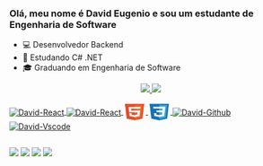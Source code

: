 ### Olá, meu nome é David Eugenio e sou um estudante de Engenharia de Software

- 💻 Desenvolvedor Backend
- 📖 Estudando C# .NET
- 🎓 Graduando em Engenharia de Software

<div align="center">
  <a href="https://github.com/DavidPereira07">
  <img height="150em" src="https://github-readme-stats.vercel.app/api?username=DavidPereira07&show_icons=true&theme=dark&include_all_commits=true&count_private=true"/>
  <img height="150em" src="https://github-readme-stats.vercel.app/api/top-langs/?username=DavidPereira07&layout=compact&langs_count=7&theme=dark"/>
</div>
  
  <div style="display: inline_block"><br>
  <img align="center" alt="David-React" height="30" width="40" src="https://cdn.jsdelivr.net/gh/devicons/devicon/icons/csharp/csharp-original.svg" />
  <img align="center" alt="David-React" height="30" width="40" src="https://cdn.jsdelivr.net/gh/devicons/devicon/icons/dot-net/dot-net-plain-wordmark.svg" />  
  <img align="center" alt="David-HTML" height="30" width="40" src="https://raw.githubusercontent.com/devicons/devicon/master/icons/html5/html5-original.svg">
  <img align="center" alt="David-CSS" height="30" width="40" src="https://raw.githubusercontent.com/devicons/devicon/master/icons/css3/css3-original.svg">
  <img align="center" alt="David-Github" height="30" width="40" src="https://cdn.jsdelivr.net/gh/devicons/devicon/icons/github/github-original.svg" />
  <img align="center" alt="David-Vscode" height="30" width="40" src="https://cdn.jsdelivr.net/gh/devicons/devicon/icons/vscode/vscode-original.svg" />


  </div>
  
  ##
  
  <div> 
  <a href="https://www.instagram.com/david.efpereira" target="_blank"><img src="https://img.shields.io/badge/-Instagram-%23E4405F?style=for-the-badge&logo=instagram&logoColor=white" target="_blank"></a>
  <a href = "mailto:davidefpereira19@gmail.com"><img src="https://img.shields.io/badge/-Gmail-%23333?style=for-the-badge&logo=gmail&logoColor=white" target="_blank"></a>
  <a href="https://www.facebook.com/profile.php?id=100024561665266"><img src="https://img.shields.io/badge/Facebook-1877F2?style=for-the-badge&logo=facebook&logoColor=white"></a>
   <a href="https://www.facebook.com/profile.php?id=100024561665266"><img src="https://img.shields.io/badge/LinkedIn-0077B5?style=for-the-badge&logo=linkedin&logoColor=white"></a>
</div>

